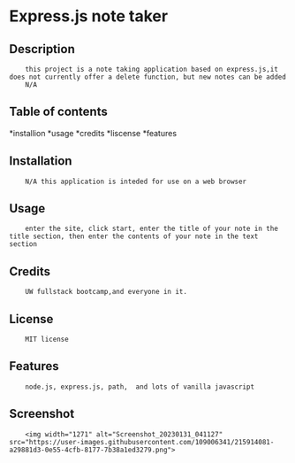 
# Express.js note taker
## Description
        this project is a note taking application based on express.js,it does not currently offer a delete function, but new notes can be added
        N/A
## Table of contents
 *installion
 *usage
 *credits
 *liscense
 *features        
        
## Installation
        N/A this application is inteded for use on a web browser
        
## Usage
        enter the site, click start, enter the title of your note in the title section, then enter the contents of your note in the text section
       
## Credits
        UW fullstack bootcamp,and everyone in it.
        
## License
        MIT license


        
## Features
        node.js, express.js, path,  and lots of vanilla javascript

## Screenshot        
        <img width="1271" alt="Screenshot_20230131_041127" src="https://user-images.githubusercontent.com/109006341/215914081-a29881d3-0e55-4cfb-8177-7b38a1ed3279.png">
